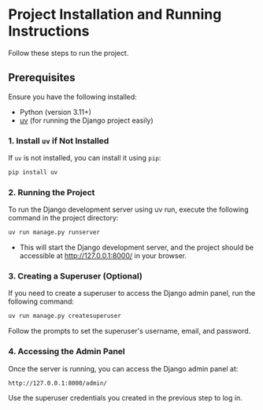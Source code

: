 # Project Installation and Running Instructions

Follow these steps to run the project.

## Prerequisites

Ensure you have the following installed:

- Python (version 3.11+)
- [uv](https://github.com/lyz-code/uv) (for running the Django project easily)

### 1. Install `uv` if Not Installed

If `uv` is not installed, you can install it using `pip`:

```bash
pip install uv
```

### 2. Running the Project

To run the Django development server using uv run, execute the following command in the project directory:

```bash
uv run manage.py runserver
```

- This will start the Django development server, and the project should be accessible at http://127.0.0.1:8000/ in your browser.

### 3. Creating a Superuser (Optional)

If you need to create a superuser to access the Django admin panel, run the following command:

```bash
uv run manage.py createsuperuser
```

Follow the prompts to set the superuser's username, email, and password.

### 4. Accessing the Admin Panel

Once the server is running, you can access the Django admin panel at:

```bash
http://127.0.0.1:8000/admin/
```

Use the superuser credentials you created in the previous step to log in.
